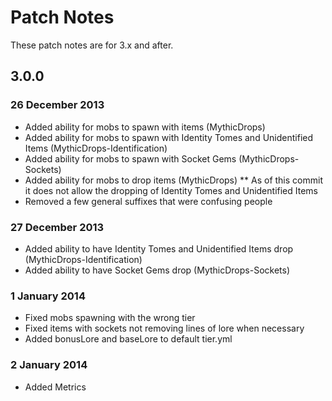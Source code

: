# Patch Notes
These patch notes are for 3.x and after.
## 3.0.0
### 26 December 2013
* Added ability for mobs to spawn with items (MythicDrops)
* Added ability for mobs to spawn with Identity Tomes and Unidentified Items (MythicDrops-Identification)
* Added ability for mobs to spawn with Socket Gems (MythicDrops-Sockets)
* Added ability for mobs to drop items (MythicDrops)
** As of this commit it does not allow the dropping of Identity Tomes and Unidentified Items
* Removed a few general suffixes that were confusing people
### 27 December 2013
* Added ability to have Identity Tomes and Unidentified Items drop (MythicDrops-Identification)
* Added ability to have Socket Gems drop (MythicDrops-Sockets)
### 1 January 2014
* Fixed mobs spawning with the wrong tier
* Fixed items with sockets not removing lines of lore when necessary
* Added bonusLore and baseLore to default tier.yml
### 2 January 2014
* Added Metrics
